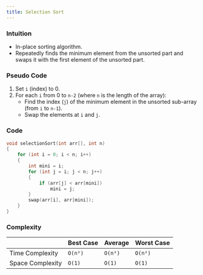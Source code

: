```yaml
---
title: Selection Sort
---
```


### Intuition

-   In-place sorting algorithm.
-   Repeatedly finds the minimum element from the unsorted part and swaps it with the first element of the unsorted part.

### Pseudo Code

1.  Set `i` (index) to 0.
2.  For each `i` from 0 to `n-2` (where `n` is the length of the array):
    -   Find the index (`j`) of the minimum element in the unsorted sub-array (from `i` to `n-1`).
    -   Swap the elements at `i` and `j`.

### Code

```cpp \[Selection Sort]
void selectionSort(int arr[], int n)
{
	for (int i = 0; i < n; i++)
	{
		int mini = i;
		for (int j = i; j < n; j++)
		{
			if (arr[j] < arr[mini])
				mini = j;
		}
		swap(arr[i], arr[mini]);
	}
}
```

### Complexity

|                  | Best Case | Average | Worst Case |
| ---------------- | --------- | ------- | ---------- |
| Time Complexity  | `O(n²)`   | `O(n²)` | `O(n²)`    |
| Space Complexity | `O(1)`    | `O(1)`  | `O(1)`     |
